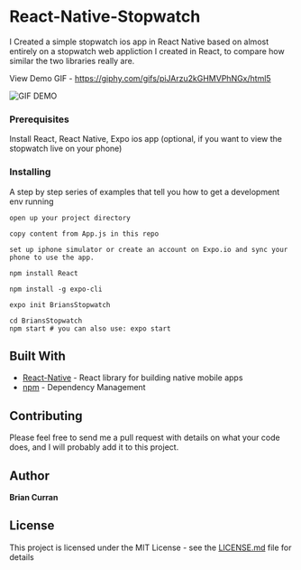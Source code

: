 # React-Native-Stopwatch

I Created a simple stopwatch ios app in React Native based on almost entirely on a stopwatch web appliction I created in React, to compare how similar the two libraries really are.

View Demo GIF - https://giphy.com/gifs/piJArzu2kGHMVPhNGx/html5

![GIF DEMO](https://media.giphy.com/media/piJArzu2kGHMVPhNGx/giphy.gif)

### Prerequisites

Install React, React Native, Expo ios app (optional, if you want to view the stopwatch live on your phone)

### Installing

A step by step series of examples that tell you how to get a development env running

```
open up your project directory
```

```
copy content from App.js in this repo
```

```
set up iphone simulator or create an account on Expo.io and sync your phone to use the app. 
```

```
npm install React
```

```
npm install -g expo-cli
```

```
expo init BriansStopwatch
```

```
cd BriansStopwatch
npm start # you can also use: expo start

```

## Built With

- [React-Native](http://facebook.github.io/react-native/docs/) - React library for building native mobile apps
- [npm](https://www.npmjs.com/) - Dependency Management

## Contributing

Please feel free to send me a pull request with details on what your code does, and I will probably add it to this project.

## Author

**Brian Curran**

## License

This project is licensed under the MIT License - see the [LICENSE.md](LICENSE.md) file for details
